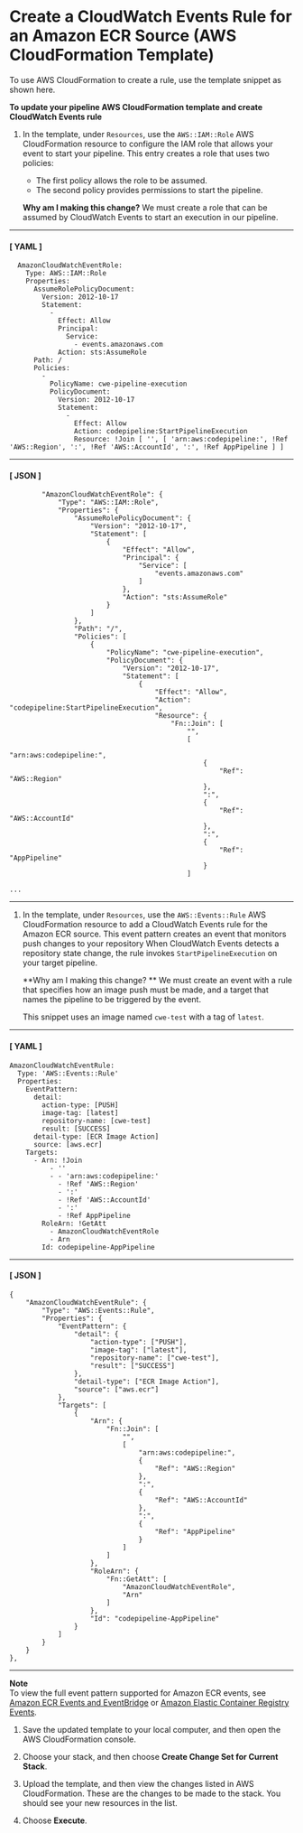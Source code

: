# Create a CloudWatch Events Rule for an Amazon ECR Source \(AWS CloudFormation Template\)<a name="create-cwe-ecr-source-cfn"></a>

To use AWS CloudFormation to create a rule, use the template snippet as shown here\.

**To update your pipeline AWS CloudFormation template and create CloudWatch Events rule**

1. In the template, under `Resources`, use the `AWS::IAM::Role` AWS CloudFormation resource to configure the IAM role that allows your event to start your pipeline\. This entry creates a role that uses two policies:
   + The first policy allows the role to be assumed\.
   + The second policy provides permissions to start the pipeline\.

   **Why am I making this change?** We must create a role that can be assumed by CloudWatch Events to start an execution in our pipeline\.

------
#### [ YAML ]

   ```
     AmazonCloudWatchEventRole:
       Type: AWS::IAM::Role
       Properties:
         AssumeRolePolicyDocument:
           Version: 2012-10-17
           Statement:
             -
               Effect: Allow
               Principal:
                 Service:
                   - events.amazonaws.com
               Action: sts:AssumeRole
         Path: /
         Policies:
           -
             PolicyName: cwe-pipeline-execution
             PolicyDocument:
               Version: 2012-10-17
               Statement:
                 -
                   Effect: Allow
                   Action: codepipeline:StartPipelineExecution
                   Resource: !Join [ '', [ 'arn:aws:codepipeline:', !Ref 'AWS::Region', ':', !Ref 'AWS::AccountId', ':', !Ref AppPipeline ] ]
   ```

------
#### [ JSON ]

   ```
           "AmazonCloudWatchEventRole": {
               "Type": "AWS::IAM::Role",
               "Properties": {
                   "AssumeRolePolicyDocument": {
                       "Version": "2012-10-17",
                       "Statement": [
                           {
                               "Effect": "Allow",
                               "Principal": {
                                   "Service": [
                                       "events.amazonaws.com"
                                   ]
                               },
                               "Action": "sts:AssumeRole"
                           }
                       ]
                   },
                   "Path": "/",
                   "Policies": [
                       {
                           "PolicyName": "cwe-pipeline-execution",
                           "PolicyDocument": {
                               "Version": "2012-10-17",
                               "Statement": [
                                   {
                                       "Effect": "Allow",
                                       "Action": "codepipeline:StartPipelineExecution",
                                       "Resource": {
                                           "Fn::Join": [
                                               "",
                                               [
                                                   "arn:aws:codepipeline:",
                                                   {
                                                       "Ref": "AWS::Region"
                                                   },
                                                   ":",
                                                   {
                                                       "Ref": "AWS::AccountId"
                                                   },
                                                   ":",
                                                   {
                                                       "Ref": "AppPipeline"
                                                   }
                                               ]
   
   ...
   ```

------

1. In the template, under `Resources`, use the `AWS::Events::Rule` AWS CloudFormation resource to add a CloudWatch Events rule for the Amazon ECR source\. This event pattern creates an event that monitors push changes to your repository When CloudWatch Events detects a repository state change, the rule invokes `StartPipelineExecution` on your target pipeline\.

   **Why am I making this change? ** We must create an event with a rule that specifies how an image push must be made, and a target that names the pipeline to be triggered by the event\.

   This snippet uses an image named `cwe-test` with a tag of `latest`\.

------
#### [ YAML ]

   ```
   AmazonCloudWatchEventRule:
     Type: 'AWS::Events::Rule'
     Properties:
       EventPattern:
         detail:
           action-type: [PUSH]
           image-tag: [latest]
           repository-name: [cwe-test]
           result: [SUCCESS]
         detail-type: [ECR Image Action]
         source: [aws.ecr]
       Targets:
         - Arn: !Join 
             - ''
             - - 'arn:aws:codepipeline:'
               - !Ref 'AWS::Region'
               - ':'
               - !Ref 'AWS::AccountId'
               - ':'
               - !Ref AppPipeline
           RoleArn: !GetAtt 
             - AmazonCloudWatchEventRole
             - Arn
           Id: codepipeline-AppPipeline
   ```

------
#### [ JSON ]

   ```
   {
       "AmazonCloudWatchEventRule": {
           "Type": "AWS::Events::Rule",
           "Properties": {
               "EventPattern": {
                   "detail": {
                       "action-type": ["PUSH"],
                       "image-tag": ["latest"],
                       "repository-name": ["cwe-test"],
                       "result": ["SUCCESS"]
                   },
                   "detail-type": ["ECR Image Action"],
                   "source": ["aws.ecr"]
               },
               "Targets": [
                   {
                       "Arn": {
                           "Fn::Join": [
                               "",
                               [
                                   "arn:aws:codepipeline:",
                                   {
                                       "Ref": "AWS::Region"
                                   },
                                   ":",
                                   {
                                       "Ref": "AWS::AccountId"
                                   },
                                   ":",
                                   {
                                       "Ref": "AppPipeline"
                                   }
                               ]
                           ]
                       },
                       "RoleArn": {
                           "Fn::GetAtt": [
                               "AmazonCloudWatchEventRole",
                               "Arn"
                           ]
                       },
                       "Id": "codepipeline-AppPipeline"
                   }
               ]
           }
       }
   },
   ```

------
**Note**  
To view the full event pattern supported for Amazon ECR events, see [Amazon ECR Events and EventBridge](https://docs.aws.amazon.com/AmazonECR/latest/userguide/ecr-eventbridge.html) or [Amazon Elastic Container Registry Events](https://docs.aws.amazon.com/eventbridge/latest/userguide/event-types.html#ecr-event-types)\.

1. Save the updated template to your local computer, and then open the AWS CloudFormation console\.

1. Choose your stack, and then choose **Create Change Set for Current Stack**\. 

1. Upload the template, and then view the changes listed in AWS CloudFormation\. These are the changes to be made to the stack\. You should see your new resources in the list\. 

1. Choose **Execute**\.